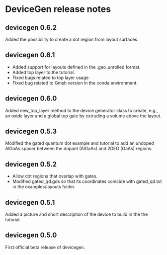 # DeviceGen release notes

## devicegen 0.6.2

Added the possibility to create a dot region from layout surfaces.

## devicegen 0.6.1

- Added support for layouts defined in the .geo_unrolled format.
- Added top layer to the tutorial.
- Fixed bugs related to top layer usage.
- Fixed bug related to Gmsh version in the conda environment.

## devicegen 0.6.0

Added new_top_layer method to the device generator class to create, e.g., an oxide layer
and a global top gate by extruding a volume above the layout.

## devicegen 0.5.3

Modified the gated quantum dot example and tutorial to add an undoped AlGaAs spacer between the dopant (AlGaAs) and 2DEG (GaAs) regions.

## devicegen 0.5.2

- Allow dot regions that overlap with gates.
- Modified gated_qd.gds so that its coordinates coincide with gated_qd.txt in the examples/layouts folder.

## devicegen 0.5.1

Added a picture and short description of the device to build in the the tutorial.

## devicegen 0.5.0

First official beta release of devicegen.